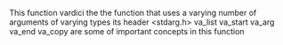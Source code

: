This function vardici the the function that uses a varying number of arguments of varying types
its header <stdarg.h>
va_list
va_start
va_arg
va_end
va_copy
are some of important concepts in this function
